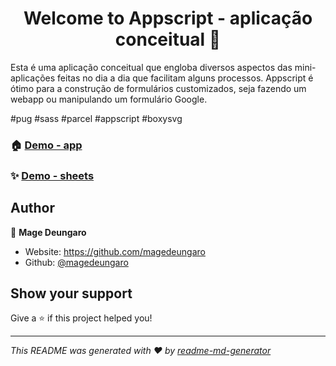 <h1 align="center">Welcome to Appscript - aplicação conceitual 👋</h1>
<p>
Esta é uma aplicação conceitual que engloba diversos aspectos das mini-aplicações feitas no dia a dia que facilitam alguns processos. Appscript é ótimo para a construção de formulários customizados, seja fazendo um webapp ou manipulando um formulário Google.

#pug #sass #parcel #appscript #boxysvg

</p>

### 🏠 [Demo - app](https://script.google.com/macros/s/AKfycbyvTqg5-P3BucKWTM_FDtqmMnsyU-YfkIQ7xlNiwEKsQFubTA4/exec)

### ✨ [Demo - sheets](https://docs.google.com/spreadsheets/d/1JOWLsx4v434yeza_ufh816wIRfAHbi0VDImr13VmQ8Q/edit?usp=sharing)

## Author

👤 **Mage Deungaro**

- Website: https://github.com/magedeungaro
- Github: [@magedeungaro](https://github.com/magedeungaro)

## Show your support

Give a ⭐️ if this project helped you!

---

_This README was generated with ❤️ by [readme-md-generator](https://github.com/kefranabg/readme-md-generator)_
